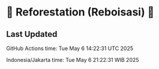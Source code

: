 
# 🌳 Reforestation (Reboisasi) 🌲

## Last Updated

GitHub Actions time: Tue May  6 14:22:31 UTC 2025

Indonesia/Jakarta time: Tue May  6 21:22:31 WIB 2025
